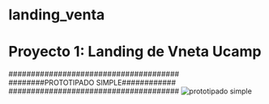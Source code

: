 # landing_venta
# Proyecto 1: Landing de Vneta Ucamp
######################################
########PROTOTIPADO SIMPLE############
######################################
![prototipado simple](https://user-images.githubusercontent.com/49087279/192111324-cc0ce605-6cda-447e-bf0b-544ad97b5f5c.jpeg)
